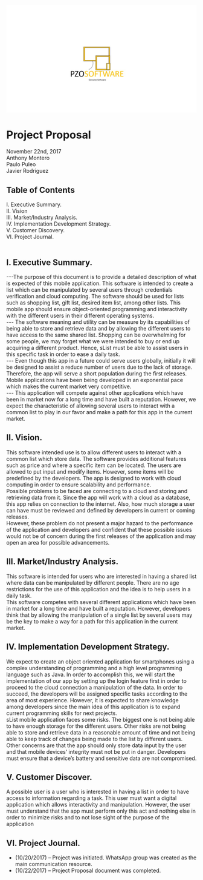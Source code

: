 ![LOGO](https://github.com/Javierod/PZOsoftware/blob/master/PZOsoftware%20-%20Logo.jpg "Company Logo")
# Project Proposal
November 22nd, 2017<br>
Anthony Montero<br>
Paulo Puleo<br>
Javier Rodriguez<br>

## Table of Contents
  I. Executive Summary.<br>
  II. Vision<br>
  III. Market/Industry Analysis.<br>
  IV. Implementation Development Strategy.<br>
  V. Customer Discovery.<br>
  VI. Project Journal.<br>
 
## I. Executive Summary.
---The purpose of this document is to provide a detailed description of what is expected of this mobile application. This software is intended to create a list which can be manipulated by several users through credentials verification and cloud computing. The software should be used for lists such as shopping list, gift list, desired item list, among other lists. This mobile app should ensure object-oriented programming and interactivity with the different users in their different operating systems.<br>
--- The software meaning and utility can be measure by its capabilities of being able to store and retrieve data and by allowing the different users to have access to the same shared list. Shopping can be overwhelming for some people, we may forget what we were intended to buy or end up acquiring a different product. Hence, sList must be able to assist users in this specific task in order to ease a daily task.<br>
--- Even though this app in a future could serve users globally, initially it will be designed to assist a reduce number of users due to the lack of storage. Therefore, the app will serve a short population during the first releases.
Mobile applications have been being developed in an exponential pace which makes the current market very competitive.<br> 
--- This application will compete against other applications which have been in market now for a long time and have built a reputation. However, we expect the characteristic of allowing several users to interact with a common list to play in our favor and make a path for this app in the current market.
## II. Vision.
  This software intended use is to allow different users to interact with a common list which store data. The software provides additional features such as price and where a specific item can be located. The users are allowed to put input and modify items. However, some items will be predefined by the developers. The app is designed to work with cloud computing in order to ensure scalability and performance.<br>
  Possible problems to be faced are connecting to a cloud and storing and retrieving data from it. Since the app will work with a cloud as a database, this app relies on connection to the internet. Also, how much storage a user can have must be reviewed and defined by developers in current or coming releases.<br>
  However, these problem do not present a major hazard to the performance of the application and developers and confident that these possible issues would not be of concern during the first releases of the application and may open an area for possible advancements.
## III. Market/Industry Analysis.
  This software is intended for users who are interested in having a shared list where data can be manipulated by different people. There are no age restrictions for the use of this application and the idea is to help users in a daily task. <br>
  This software competes with several different applications which have been in market for a long time and have built a reputation. However, developers think that by allowing the manipulation of a single list by several users may be the key to make a way for a path for this application in the current market.<br> 
## IV. Implementation Development Strategy.
  We expect to create an object oriented application for smartphones using a complex understanding of programming and a high level programming language such as Java. In order to accomplish this, we will start the implementation of our app by setting up the login feature first in order to proceed to the cloud connection a manipulation of the data. In order to succeed, the developers will be assigned specific tasks according to the area of most experience. However, it is expected to share knowledge among developers since the main idea of this application is to expand current programming skills for next projects.<br>
  sList mobile application faces some risks. The biggest one is not being able to have enough storage for the different users. Other risks are not being able to store and retrieve data in a reasonable amount of time and not being able to keep track of changes being made to the list by different users.<br> 
  Other concerns are that the app should only store data input by the user and that mobile devices’ integrity must not be put in danger. Developers must ensure that a device’s battery and sensitive data are not compromised. <br>
## V. Customer Discover.
  A possible user is a user who is interested in having a list in order to have access to information regarding a task. This user must want a digital application which allows interactivity and manipulation. However, the user must understand that the app must perform only this act and nothing else in order to minimize risks and to not lose sight of the purpose of the application
## VI. Project Journal.
  - (10/20/2017) – Project was initiated. WhatsApp group was created as the main communication resource. 
  - (10/22/2017) – Project Proposal document was completed.
